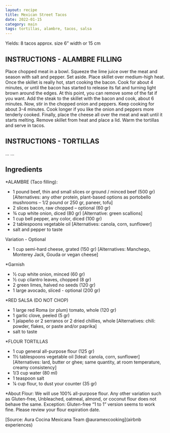 ```yaml
---
layout: recipe
title: Mexican Street Tacos
date: 2022-01-15
category: main
tags: tortillas, alambre, tacos, salsa
---
```


Yields: 8 tacos approx. size 6” width or 15 cm

## INSTRUCTIONS - ALAMBRE FILLING
Place chopped meat in a bowl. Squeeze the lime juice over the meat and season with salt and pepper. Set aside.  Place skillet over medium-high heat. Once the skillet is really hot, start cooking the bacon. Cook for about 4 minutes, or until the bacon has started to release its fat and turning light brown around the edges. At this point, you can remove some of the fat if you want. Add the steak to the skillet with the bacon and cook, about 6 minutes. Now, stir in the chopped onion and peppers. Keep cooking for about 3-4 minutes. Cook longer if you like the onion and peppers more tenderly cooked. Finally, place the cheese all over the meat and wait until it starts melting. Remove skillet from heat and place a lid. Warm the tortillas and serve in tacos.

## INSTRUCTIONS - TORTILLAS
...
...


## Ingredients
*ALAMBRE (Taco filling):
* 1 pound beef, thin and small slices or ground / minced beef (500 gr) [Alternatives: any other protein, plant-based options as portobello mushrooms – 1/2 pound or 250 gr, paneer, tofu]
* 2 slices bacon, raw chopped – optional (60 gr)
* ¾ cup white onion, diced (80 gr) [Alternative: green scallions]
* 1 cup bell pepper, any color, diced (100 gr)
* 2 tablespoons vegetable oil [Alternatives: canola, corn, sunflower]
* salt and pepper to taste

Variation - Optional
* 1 cup semi-hard cheese, grated (150 gr)
[Alternatives: Manchego, Monterey Jack,
Gouda or vegan cheese]

*Garnish
* ½ cup white onion, minced (60 gr)
* ½ cup cilantro leaves, chopped (8 gr)
* 2 green limes, halved no seeds (120 gr)
* 1 large avocado, sliced - optional (200 gr)

*RED SALSA (DO NOT CHOP)
* 1 large red Roma (or plum) tomato, whole (120 gr)
* 1 garlic clove, peeled (5 gr)
* 1 jalapeño or 2 serranos or 2 dried chillies, whole [Alternatives: chili: powder, flakes, or paste and/or paprika]
* salt to taste

*FLOUR TORTILLAS
* 1 cup general all-purpose flour (125 gr)
* 1½ tablespoons vegetable oil [Ideal: canola, corn, sunflower] [Alternatives: lard, butter or ghee; same quantity,
at room temperature, creamy consistency]
* 1/3 cup water (80 ml)
* 1 teaspoon salt
* ¼ cup flour, to dust your counter (35 gr)

*About Flour:
We will use 100% all-purpose flour.
Any other variation such as Gluten-free, Unbleached, oatmeal, almond, or coconut flour does not behave the same. Exception: Gluten-free “1 to 1” version seems to work fine. Please review your flour expiration date.

[Source: Aura Cocina Mexicana Team @auramexcooking](airbnb experiences)
